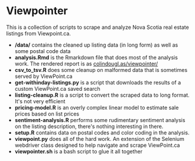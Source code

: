 # Viewpointer

This is a collection of scripts to scrape and analyze Nova Scotia real estate listings from Viewpoint.ca.

* **/data/** contains the cleaned up listing data (in long form) as well as some postal code data
*	**analysis.Rmd** is the Rmarkdown file that does most of the analysis work. The rendered report is as [colindougl.as/viewpointer/](https://colindougl.as/viewpointer/)
* **csv_to_tsv.R** does some cleanup on malformed data that is sometimes served by ViewPoint.ca
* **get-withinday-listings.py** is a script that downloads the results of a custom ViewPoint.ca saved search
*	**listing-cleanup.R** is a script to convert the scraped data to long format. It's not very efficient
* **pricing-model.R** is an overly complex linear model to estimate sale prices based on list prices
* **sentiment-analysis.R** performs some rudimentary sentiment analysis on the listing description, there's nothing interesting in there.
* **setup.R** contains data on postal codes and color coding in the analysis.
* **viewpoint.py** does all of the hard work. An extension of the Selenium webdriver class designed to help navigate and scrape ViewPoint.ca 
* **viewpointer.sh** is a bash script to glue it all together